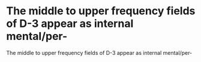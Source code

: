 # The middle to upper frequency fields of D-3 appear as internal mental/per-

The middle to upper frequency fields of D-3 appear as internal mental/per-